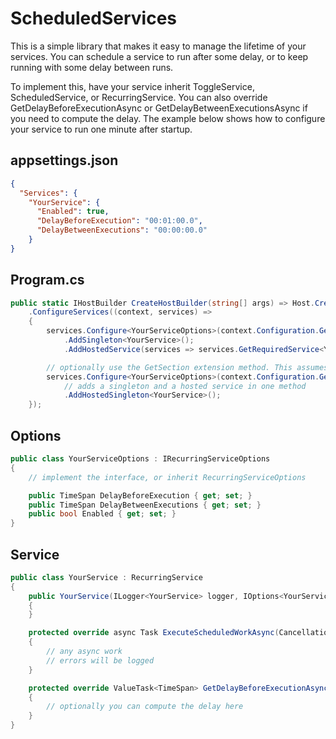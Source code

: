 # ScheduledServices
This is a simple library that makes it easy to manage the lifetime of your services.
You can schedule a service to run after some delay, or to keep running with some delay between runs.

To implement this, have your service inherit ToggleService, ScheduledService, or RecurringService.
You can also override GetDelayBeforeExecutionAsync or GetDelayBetweenExecutionsAsync if you need to compute the delay.
The example below shows how to configure your service to run one minute after startup.

## appsettings.json
```json
{
  "Services": {
    "YourService": {
      "Enabled": true,
      "DelayBeforeExecution": "00:01:00.0",
      "DelayBetweenExecutions": "00:00:00.0"
    }
}
```

## Program.cs
```cs
public static IHostBuilder CreateHostBuilder(string[] args) => Host.CreateDefaultBuilder(args)
    .ConfigureServices((context, services) =>
    {
        services.Configure<YourServiceOptions>(context.Configuration.GetSection($"Services:{typeof(YourService).Name}"));
            .AddSingleton<YourService>();
            .AddHostedService(services => services.GetRequiredService<YourService>());

        // optionally use the GetSection extension method. This assumes the section is at Services:YourService
        services.Configure<YourServiceOptions>(context.Configuration.GetSection<YourService>())
            // adds a singleton and a hosted service in one method
            .AddHostedSingleton<YourService>();
    });
```

## Options
```cs
public class YourServiceOptions : IRecurringServiceOptions
{
    // implement the interface, or inherit RecurringServiceOptions

    public TimeSpan DelayBeforeExecution { get; set; }
    public TimeSpan DelayBetweenExecutions { get; set; }
    public bool Enabled { get; set; }
}
```

## Service
```cs
public class YourService : RecurringService
{
    public YourService(ILogger<YourService> logger, IOptions<YourServiceOptions> options) : base(logger, options)
    {
    }

    protected override async Task ExecuteScheduledWorkAsync(CancellationToken cancellationToken)
    {
        // any async work
        // errors will be logged
    }

    protected override ValueTask<TimeSpan> GetDelayBeforeExecutionAsync(CancellationToken cancellationToken)
    {
        // optionally you can compute the delay here
    }
}
```
